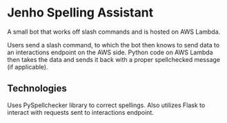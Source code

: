 # Jenho Spelling Assistant

A small bot that works off slash commands and is hosted on AWS Lambda. 

Users send a slash command, to which the bot then knows to send data to an interactions endpoint on the AWS side. Python code on AWS Lambda then takes the data and sends it back with a proper spellchecked message (if applicable).

## Technologies

Uses PySpellchecker library to correct spellings. Also utilizes Flask to interact with requests sent to interactions endpoint.


